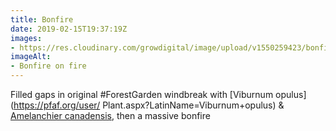```yaml
---
title: Bonfire
date: 2019-02-15T19:37:19Z
images: 
- https://res.cloudinary.com/growdigital/image/upload/v1550259423/bonfire-B26CE199.jpg
imageAlt: 
- Bonfire on fire
---
```


Filled gaps in original #ForestGarden windbreak with [Viburnum opulus](https://pfaf.org/user/ Plant.aspx?LatinName=Viburnum+opulus) & [Amelanchier canadensis](https://pfaf.org/user/plant.aspx?latinname=Amelanchier+canadensis), then a massive bonfire
